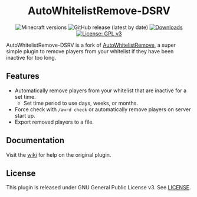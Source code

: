<h1 align="center">AutoWhitelistRemove-DSRV</h1>

<p align="center">
	<img src="https://img.shields.io/badge/Minecraft-1.8--1.18-orange" alt="Minecraft versions">
	<img src="https://img.shields.io/github/v/release/thewilloftheshadow/autowhitelistremove-dsrv" alt="GitHub release (latest by date)">
	<a href="https://github.com/thewilloftheshadow/AutoWhitelistRemove-DSRV/releases"><img src="https://img.shields.io/github/downloads/hyperdefined/AutoWhitelistRemove/total?logo=github" alt="Downloads"></a>
	<a href="https://www.gnu.org/licenses/gpl-3.0"><img src="https://img.shields.io/badge/License-GPLv3-blue.svg" alt="License: GPL v3"></a>
</p>

AutoWhitelistRemove-DSRV is a fork of [AutoWhitelistRemove](https://github.com/hyperdefined/AutoWhitelistRemove), a super simple plugin to remove players from your whitelist if they have been inactive for too long.

## Features
* Automatically remove players from your whitelist that are inactive for a set time.
    * Set time period to use days, weeks, or months.
* Force check with `/awrd check` or automatically remove players on server start up.
* Export removed players to a file.

## Documentation
Visit the [wiki](https://docs.hyper.lol/autowhitelistremove) for help on the original plugin.

## License
This plugin is released under GNU General Public License v3. See [LICENSE](https://github.com/hyperdefined/AutoWhitelistRemove/blob/master/LICENSE).
